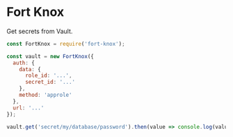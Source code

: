 # Fort Knox

Get secrets from Vault.

```js
const FortKnox = require('fort-knox');

const vault = new FortKnox({
  auth: {
    data: {
      role_id: '...',
      secret_id: '...'
    },
    method: 'approle'
  },
  url: '...'
});

vault.get('secret/my/database/password').then(value => console.log(value));
```
